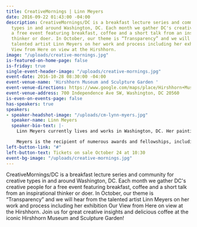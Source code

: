 ```yaml
---
title: CreativeMornings | Linn Meyers
date: 2016-09-22 01:43:00 -04:00
description: CreativeMornings/DC is a breakfast lecture series and community for creative
  types in and around Washington, DC. Each month we gather DC's creative people for
  a free event featuring breakfast, coffee and a short talk from an inspirational
  thinker or doer. In October, our theme is “Transparency” and we will hear from the
  talented artist Linn Meyers on her work and process including her exhibition Our
  View from Here on view at the Hirshhorn.
image: "/uploads/creative-mornings.jpg"
is-featured-on-home-page: false
is-friday: true
single-event-header-image: "/uploads/creative-mornings.jpg"
event-date: 2016-10-28 08:30:00 -04:00
event-venue-name: 'Hirshhorn Museum and Sculpture Garden '
event-venue-directions: https://www.google.com/maps/place/Hirshhorn+Museum/@38.8879403,-77.0252522,17z/data=!3m1!4b1!4m5!3m4!1s0x89b7b79cb8691d87:0x350463c3785a7599!8m2!3d38.8879403!4d-77.0230635
event-venue-address: 700 Independence Ave SW, Washington, DC 20560
is-even-on-events-page: false
has-speakers: true
speakers:
- speaker-headshot-image: "/uploads/cm-lynn-myers.jpg"
  speaker-name: Linn Meyers
  speaker-bio-text: |-
    Linn Meyers currently lives and works in Washington, DC. Her paintings, drawings, and site-specific works have been shown in public and private venues, including the Hirshhorn Museum and Sculpture Garden in Washington, DC, the Hammer Museum in Los Angeles, CA, Margaret Thatcher Projects, New York City, the Phillips Collection, Washington, DC, the Tokyo Metropolitan Museum of Art, Tokyo, Japan, the Mattress Factory Museum, Pittsburgh, PA, the Corcoran Museum of Art, Washington, DC, the Smithsonian American Art Museum, Washington, DC, the National Museum of Women in the Arts, Washington, DC, Sandra Gering Inc, NYC, Morgan Lehman, NYC, G Fine Art, Washington, DC, and Paris, Concret, Paris France. Meyers’s exhibition Our View From Here is at the Hirshhorn through August 2017.

    Meyers is the recipient of numerous awards and fellowships, including a Smithsonian Artist Research Fellowship, The Pollock Krasner Award, two Fifth Floor Foundation awards, and three DC Commission on the Arts grants. She has been Artist In Residence at the the Bemis Institute in Omaha NE, the Millay Colony in Austerlitz, NY, the Hirshhorn Museum in Washington DC, the San Jose Institute of Contemporary Art, CA, and the Tamarind Institute in Albuquerque, NM. Her work has been commissioned by the Phillips Collection and the Hirshhorn Museum.
left-button-link: "#"
left-button-text: Tickets on sale October 24 at 10:30
event-bg-image: "/uploads/creative-mornings.jpg"
---
```


CreativeMornings/DC is a breakfast lecture series and community for creative types in and around Washington, DC. Each month we gather DC's creative people for a free event featuring breakfast, coffee and a short talk from an inspirational thinker or doer. In October, our theme is “Transparency” and we will hear from the talented artist Linn Meyers on her work and process including her exhibition Our View from Here on view at the Hirshhorn. Join us for great creative insights and delicious coffee at the iconic Hirshhorn Museum and Sculpture Garden!